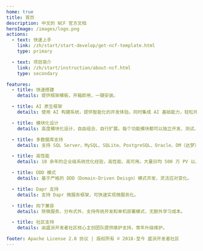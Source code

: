 ```yaml
---
home: true
title: 首页
description: 中文的 NCF 官方文档
heroImage: /images/logo.png
actions:
  - text: 快速上手
    link: /zh/start/start-develop/get-ncf-template.html
    type: primary

  - text: 项目简介
    link: /zh/start/instruction/about-ncf.html
    type: secondary

features:
  - title: 快速搭建
    details: 提供框架模板，开箱即用，一键安装。

  - title: AI 原生框架
    details: 使用 AI 构建系统，提供智能化的开发体验。同时集成 AI 基础能力，轻松开发 AI 应用。

  - title: 模块化设计
    details: 高度模块化设计，自由组合、自行扩展。每个功能模块都可以独立开发、测试、集成、部署。

  - title: 多数据库支持
    details: 支持 SQL Server、MySQL、SQLite、PostgreSQL、Oracle、DM（达梦）等多种数据库，并可轻松扩展。

  - title: 高性能
    details: 10 余年的企业级系统优化经验，高性能、高可用。大量日均 500 万 PV 以上系统正在使用。

  - title: DDD 模式
    details: 基于严格的 DDD（Domain-Driven Deisgn）模式开发，灵活应对变化。

  - title: Dapr 支持
    details: 支持 Dapr 微服务框架，可快速实现微服务化。

  - title: 向下兼容
    details: 除微服务、分布式外，支持传统开发和单机部署模式，无额外学习成本。

  - title: 社区支持
    details: 由盛派开发者社区核心主创团队提供维护支持，常年升级维护。

footer: Apache License 2.0 协议 | 版权所有 © 2018-至今 盛派开发者社区
---
```

